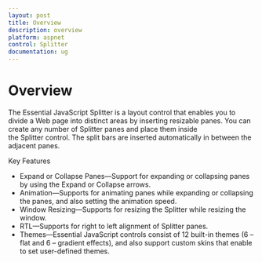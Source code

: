 ```yaml
---
layout: post
title: Overview
description: overview
platform: aspnet
control: Splitter
documentation: ug
---
```


# Overview

The Essential JavaScript Splitter is a layout control that enables you to divide a Web page into distinct areas by inserting resizable panes. You can create any number of Splitter panes and place them inside the Splitter control. The split bars are inserted automatically in between the adjacent panes.

Key Features

* Expand or Collapse Panes—Support for expanding or collapsing panes by using the Expand or Collapse arrows.
* Animation—Supports for animating panes while expanding or collapsing the panes, and also setting the animation speed.
* Window Resizing—Supports for resizing the Splitter while resizing the window.
* RTL—Supports for right to left alignment of Splitter panes.
* Themes—Essential JavaScript controls consist of 12 built-in themes (6 – flat and 6 – gradient effects), and also support custom skins that enable to set user-defined themes.
